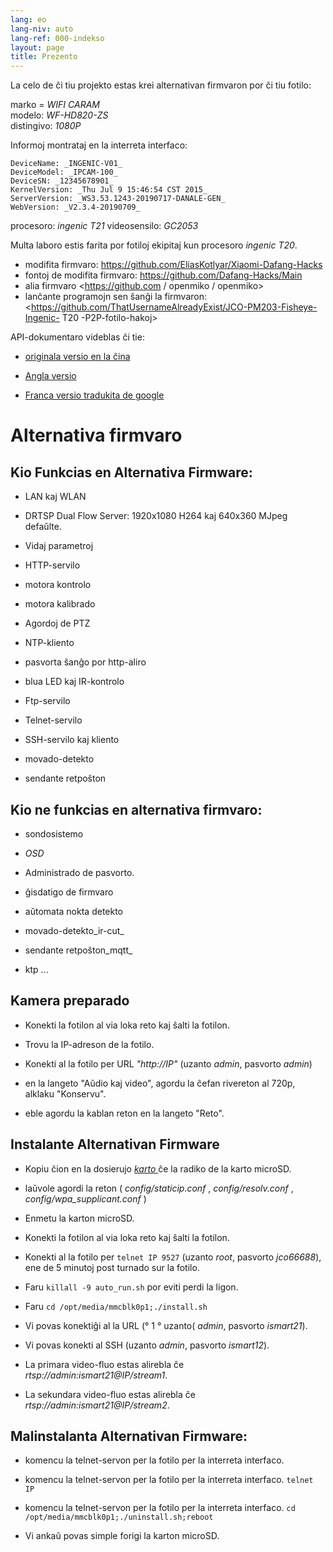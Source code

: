 ```yaml
---
lang: eo
lang-niv: auto
lang-ref: 000-indekso
layout: page
title: Prezento
---
```


La celo de ĉi tiu projekto estas krei alternativan firmvaron por ĉi tiu fotilo:

marko = _WIFI CARAM_  
modelo: _WF-HD820-ZS_  
distingivo: _1080P_

Informoj montrataj en la interreta interfaco:
```
DeviceName: _INGENIC-V01_
DeviceModel: _IPCAM-100_
DeviceSN: _12345678901_
KernelVersion: _Thu Jul 9 15:46:54 CST 2015_
ServerVersion: _WS3.53.1243-20190717-DANALE-GEN_
WebVersion: _V2.3.4-20190709_
```

procesoro: _ingenic T21_
videosensilo: _GC2053_

Multa laboro estis farita por fotiloj ekipitaj kun procesoro _ingenic T20_.
* modifita firmvaro: <https://github.com/EliasKotlyar/Xiaomi-Dafang-Hacks>
* fontoj de modifita firmvaro: <https://github.com/Dafang-Hacks/Main>
* alia firmvaro <https://github.com / openmiko / openmiko>
* lanĉante programojn sen ŝanĝi la firmvaron: <https://github.com/ThatUsernameAlreadyExist/JCO-PM203-Fisheye-Ingenic- T20 -P2P-fotilo-hakoj>

API-dokumentaro videblas ĉi tie:  
* [originala versio en la ĉina](../zh/includes.zh/html/)

* [Angla versio](../en/includes.en/html/)

* [Franca versio tradukita de google](../fr/includes.fr/html/)


# Alternativa firmvaro

## Kio Funkcias en Alternativa Firmware:

* LAN kaj WLAN

* DRTSP Dual Flow Server: 1920x1080 H264 kaj 640x360 MJpeg defaŭlte.

* Vidaj parametroj

* HTTP-servilo

* motora kontrolo

* motora kalibrado

* Agordoj de PTZ

* NTP-kliento

* pasvorta ŝanĝo por http-aliro

* blua LED kaj IR-kontrolo

* Ftp-servilo

* Telnet-servilo

* SSH-servilo kaj kliento

* movado-detekto

* sendante retpoŝton


## Kio ne funkcias en alternativa firmvaro:

* sondosistemo

* _OSD_

* Administrado de pasvorto.

* ĝisdatigo de firmvaro

* aŭtomata nokta detekto

* movado-detekto_ir-cut_

* sendante retpoŝton_mqtt_

* ktp ...


## Kamera preparado

* Konekti la fotilon al via loka reto kaj ŝalti la fotilon.

* Trovu la IP-adreson de la fotilo.

* Konekti al la fotilo per URL _"http://IP"_ (uzanto _admin_, pasvorto _admin_)

* en la langeto "Aŭdio kaj video", agordu la ĉefan rivereton al 720p, alklaku "Konservu".

* eble agordu la kablan reton en la langeto "Reto".


## Instalante Alternativan Firmware

* Kopiu ĉion en la dosierujo [ _karto_ ](https://github.com/jmichault/ipcam-100/tree/master/karto) ĉe la radiko de la karto microSD.

* laŭvole agordi la reton ( _config/staticip.conf_ , _config/resolv.conf_ , _config/wpa_supplicant.conf_ )

* Enmetu la karton microSD.

* Konekti la fotilon al via loka reto kaj ŝalti la fotilon.

* Konekti al la fotilo per `telnet IP 9527` (uzanto _root_, pasvorto _jco66688_), ene de 5 minutoj post turnado sur la fotilo.

* Faru `killall -9 auto_run.sh` por eviti perdi la ligon.

* Faru `cd /opt/media/mmcblk0p1;./install.sh`

* Vi povas konektiĝi al la URL (° 1 ° uzanto( _admin_, pasvorto _ismart21_).

* Vi povas konekti al SSH (uzanto _admin_, pasvorto _ismart12_).

* La primara video-fluo estas alirebla ĉe _rtsp://admin:ismart21@IP/stream1_.

* La sekundara video-fluo estas alirebla ĉe _rtsp://admin:ismart21@IP/stream2_.


## Malinstalanta Alternativan Firmware:

* komencu la telnet-servon per la fotilo per la interreta interfaco.

* komencu la telnet-servon per la fotilo per la interreta interfaco. `telnet IP` 

* komencu la telnet-servon per la fotilo per la interreta interfaco. `cd /opt/media/mmcblk0p1;./uninstall.sh;reboot`


* Vi ankaŭ povas simple forigi la karton microSD.

